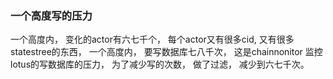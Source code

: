 ### 一个高度写的压力
一个高度内， 变化的actor有六七千个， 每个actor又有很多cid, 又有很多statestree的东西， 一个高度内， 要写数据库七八千次， 这是chainnonitor 监控lotus的写数据库的压力， 为了减少写的次数， 做了过滤， 减少到六七千次。 


